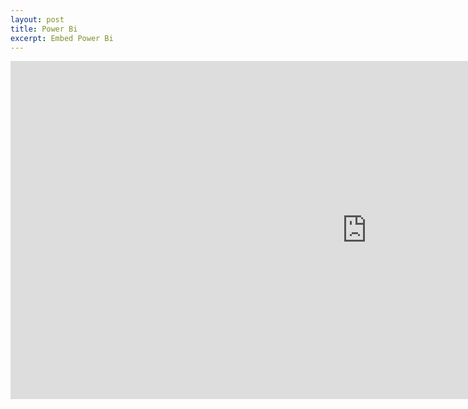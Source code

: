 ```yaml
---
layout: post
title: Power Bi
excerpt: Embed Power Bi
---
```


<iframe title="[@10]|Productivity Benchmark_Showcase" width="1140" height="541.25" src="https://app.powerbi.com/reportEmbed?reportId=f7e3b880-f310-47b7-bdf8-fbdfbd217e28&autoAuth=true&ctid=c9e8e6f7-ce8b-49ae-9eb4-d91e77472c23" frameborder="0" allowFullScreen="true"></iframe>